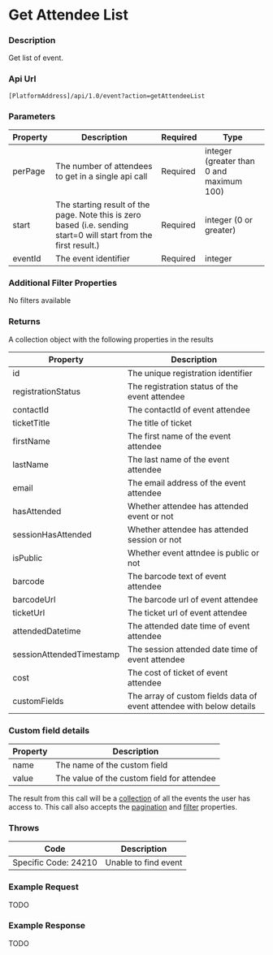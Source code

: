 # Get Attendee List

### Description

Get list of event.

### Api Url

`[PlatformAddress]/api/1.0/event?action=getAttendeeList`

### Parameters

| Property | Description |  Required | Type |
| --- | --- | --- | --- |
| perPage | The number of attendees to get in a single api call | Required | integer (greater than 0 and maximum 100) |
| start | The starting result of the page. Note this is zero based \(i.e. sending start=0 will start from the first result.\) | Required | integer (0 or greater) |
| eventId | The event identifier | Required | integer |

### Additional Filter Properties

No filters available

### Returns

A collection object with the following properties in the results

| Property | Description |
| --- | --- |
| id | The unique registration identifier |
| registrationStatus | The registration status of the event attendee |
| contactId | The contactId of event attendee |
| ticketTitle | The title of ticket |
| firstName | The first name of the event attendee |
| lastName | The last name of the event attendee |
| email | The email address of the event attendee |
| hasAttended | Whether attendee has attended event or not |
| sessionHasAttended | Whether attendee has attended session or not |
| isPublic | Whether event attndee is public or not |
| barcode | The barcode text of event attendee |
| barcodeUrl | The barcode url of event attendee |
| ticketUrl | The ticket url of event attendee |
| attendedDatetime | The attended date time of event attendee |
| sessionAttendedTimestamp | The session attended date time of event attendee |
| cost | The cost of ticket of event attendee |
| customFields | The array of custom fields data of event attendee with below details |

### Custom field details

| Property | Description |
| --- | --- |
| name | The name of the custom field |
| value | The value of the custom field for attendee |

The result from this call will be a [collection](./#collections) of all the events the user has access to. This call also accepts the [pagination](./#pagination) and [filter](./#filtering) properties.

### Throws

| Code | Description |
| --- | --- |
| Specific Code: 24210 | Unable to find event |

### Example Request

TODO

### Example Response

TODO
